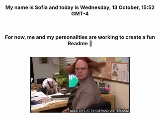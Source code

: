 


<div align="center">
<h3 >My name is Sofia and today is Wednesday, 13 October, 15:52 GMT-4</h3><br>
<h3 >For now, me and my personalities are working to create a fun Readme 👋
</h3><br>
<img src='img/dwight.gif' alt='working...'/>
</div>

